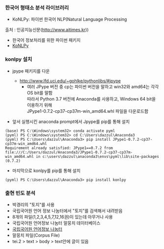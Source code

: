 ### 한국어 형태소 분석 라이브러리
- KoNLPy: 파이썬 한국어 NLP(Natural Language Processing

출처 : 인공지능신문(http://www.aitimes.kr))
- 한국어 정보처리를 위한 파이썬 패키지
- [KoNLPy](https://konlpy-ko.readthedocs.io/ko/v0.4.3/)

### konlpy 설치
- jpype 패키지를 다운
    + http://www.lfd.uci.edu/~gohlke/pythonlibs/#jpype
        * 여러 JPype 버전 중 cp는 파이썬 버전을 말하고 win32와 amd64는 각각 OS bit를 말함  
        따라서 Python 3.7 버전에 Anaconda를 사용하고, Windows 64 bit을 이용하기 위해  
        JPype1-0.7.2-cp37-cp37m-win_amd64.whl 파일을 다운로드함  

- 앞서 실행시킨 anaconda prompt에서 Jpype를 pip를 통해 설치
```
(base) PS C:\Windows\system32> conda activate pyml
(pyml) PS C:\Windows\system32> cd C:\Users\dazzul\Anaconda3
(pyml) PS C:\Users\dazzul\Anaconda3> pip install JPype1-0.7.2-cp37-cp37m-win_amd64.whl
Requirement already satisfied: JPype1==0.7.2 from file:///C:/Users/dazzul/Anaconda3/JPype1-0.7.2-cp37-cp37m-win_amd64.whl in c:\users\dazzul\anaconda3\envs\pyml\lib\site-packages (0.7.2)
```
- 마지막으로 konlpy를 pip를 통해 설치
```
(pyml) PS C:\Users\dazzul\Anaconda3> pip install konlpy
```

### 출현 빈도 분석
- 박경리의 "토지"를 사용
- 국립국어원 언어 정보 나눔터에서 "토지"를 검색해서 내려받음
- 8개의 파일(1,2,3,4,5,7,12,16권)이 있는데 아무거나 사용
- 국립국어원 언어정보 나눔터 말뭉치 데이터베이스 
- [국립국어원 언어정보 나눔터](https://ithub.korean.go.kr/user/total/database/corpusManager.do)
- 말뭉치 파일(Corpus File)
- tei.2 > text > body > text안에 글이 있음